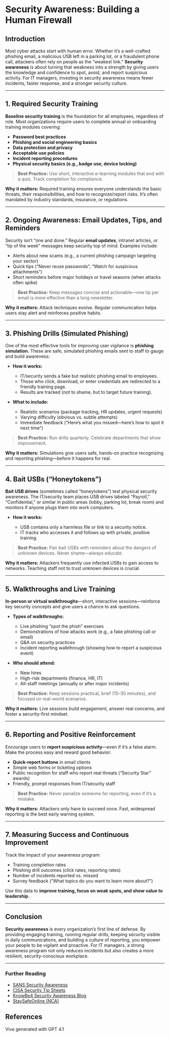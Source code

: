 # Security Awareness: Building a Human Firewall

## Introduction

Most cyber attacks start with human error. Whether it’s a well-crafted phishing email, a malicious USB left in a parking lot, or a fraudulent phone call, attackers often rely on people as the “weakest link.” **Security awareness** is about turning that weakness into a strength by giving users the knowledge and confidence to spot, avoid, and report suspicious activity. For IT managers, investing in security awareness means fewer incidents, faster response, and a stronger security culture.

---

## 1. Required Security Training

**Baseline security training** is the foundation for all employees, regardless of role. Most organizations require users to complete annual or onboarding training modules covering:

* **Password best practices**
* **Phishing and social engineering basics**
* **Data protection and privacy**
* **Acceptable use policies**
* **Incident reporting procedures**
* **Physical security basics (e.g., badge use, device locking)**

> **Best Practice:** Use short, interactive e-learning modules that end with a quiz. Track completion for compliance.

**Why it matters:**
Required training ensures everyone understands the basic threats, their responsibilities, and how to recognize/report risks. It’s often mandated by industry standards, insurance, or regulations.

---

## 2. Ongoing Awareness: Email Updates, Tips, and Reminders

Security isn’t “one and done.” Regular **email updates**, intranet articles, or “tip of the week” messages keep security top of mind. Examples include:

* Alerts about new scams (e.g., a current phishing campaign targeting your sector)
* Quick tips (“Never reuse passwords”, “Watch for suspicious attachments”)
* Short reminders before major holidays or travel seasons (when attacks often spike)

> **Best Practice:** Keep messages concise and actionable—one tip per email is more effective than a long newsletter.

**Why it matters:**
Attack techniques evolve. Regular communication helps users stay alert and reinforces positive habits.

---

## 3. Phishing Drills (Simulated Phishing)

One of the most effective tools for improving user vigilance is **phishing simulation**. These are safe, simulated phishing emails sent to staff to gauge and build awareness:

* **How it works:**

  * IT/security sends a fake but realistic phishing email to employees.
  * Those who click, download, or enter credentials are redirected to a friendly training page.
  * Results are tracked (not to shame, but to target future training).

* **What to include:**

  * Realistic scenarios (package tracking, HR updates, urgent requests)
  * Varying difficulty (obvious vs. subtle attempts)
  * Immediate feedback (“Here’s what you missed—here’s how to spot it next time”)

> **Best Practice:** Run drills quarterly. Celebrate departments that show improvement.

**Why it matters:**
Simulations give users safe, hands-on practice recognizing and reporting phishing—before it happens for real.

---

## 4. Bait USBs (“Honeytokens”)

**Bait USB drives** (sometimes called “honeytokens”) test physical security awareness. The IT/security team places USB drives labeled “Payroll,” “Confidential,” or similar in public areas (lobby, parking lot, break room) and monitors if anyone plugs them into work computers.

* **How it works:**

  * USB contains only a harmless file or link to a security notice.
  * IT tracks who accesses it and follows up with private, positive training.

> **Best Practice:** Pair bait USBs with reminders about the dangers of unknown devices. Never shame—always educate.

**Why it matters:**
Attackers frequently use infected USBs to gain access to networks. Teaching staff not to trust unknown devices is crucial.

---

## 5. Walkthroughs and Live Training

**In-person or virtual walkthroughs**—short, interactive sessions—reinforce key security concepts and give users a chance to ask questions.

* **Types of walkthroughs:**

  * Live phishing “spot the phish” exercises
  * Demonstrations of how attacks work (e.g., a fake phishing call or email)
  * Q\&A on security practices
  * Incident reporting walkthrough (showing how to report a suspicious event)

* **Who should attend:**

  * New hires
  * High-risk departments (finance, HR, IT)
  * All-staff meetings (annually or after major incidents)

> **Best Practice:** Keep sessions practical, brief (15–30 minutes), and focused on real-world scenarios.

**Why it matters:**
Live sessions build engagement, answer real concerns, and foster a security-first mindset.

---

## 6. Reporting and Positive Reinforcement

Encourage users to **report suspicious activity**—even if it’s a false alarm. Make the process easy and reward good behavior:

* **Quick-report buttons** in email clients
* Simple web forms or ticketing options
* Public recognition for staff who report real threats (“Security Star” awards)
* Friendly, prompt responses from IT/security staff

> **Best Practice:** Never penalize someone for reporting, even if it’s a mistake.

**Why it matters:**
Attackers only have to succeed once. Fast, widespread reporting is the best early warning system.

---

## 7. Measuring Success and Continuous Improvement

Track the impact of your awareness program:

* Training completion rates
* Phishing drill outcomes (click rates, reporting rates)
* Number of incidents reported vs. missed
* Survey feedback (“What topics do you want to learn more about?”)

Use this data to **improve training, focus on weak spots, and show value to leadership**.

---

## Conclusion

**Security awareness** is every organization’s first line of defense. By providing engaging training, running regular drills, keeping security visible in daily communications, and building a culture of reporting, you empower your people to be vigilant and proactive. For IT managers, a strong awareness program not only reduces incidents but also creates a more resilient, security-conscious workplace.

---

### Further Reading

* [SANS Security Awareness](https://www.sans.org/security-awareness-training/)
* [CISA Security Tip Sheets](https://www.cisa.gov/resources-tools/resources/cybersecurity-tips)
* [KnowBe4 Security Awareness Blog](https://blog.knowbe4.com/)
* [StaySafeOnline (NCA)](https://staysafeonline.org/)

## References

Vive generated with GPT 4.1
